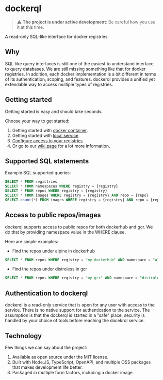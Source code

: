 # dockerql

> :warning: **The project is under active development**: Be careful how you use it at this time.  

A read-only SQL-like interface for docker registries.

## Why

SQL-like query interfaces is still one of the easiest to understand interface to query databases. We are still missing something like that for docker registries. 
In addition, each docker implementation is a bit different in terms of its authentication, scoping, and features. dockerql provides a unified yet extendable way to access multiple types of registries. 

## Getting started

Getting started is easy and should take seconds. 

Choose your way to get started:

1. Getting started with [docker container](https://github.com/simplyCoders/dockerql/wiki/Getting-started-with-Docker-container).
2. Getting started with [local service](https://github.com/simplyCoders/dockerql/wiki/Getting-started-with-local-service).
3. [Configure access to your registries](https://github.com/simplyCoders/dockerql/wiki/Configure-access-to-your-docker-registries).
4. Or go to our [wiki page](https://github.com/simplyCoders/dockerql/wiki) for a lot more information.

## Supported SQL statements

Example SQL supported queries:

~~~sql
SELECT * FROM registries
SELECT * FROM namespaces WHERE registry = {registry}
SELECT * FROM repos WHERE registry = {registry} 
SELECT * FROM images WHERE registry = {registry} AND repo = {repo}
SELECT count(*) FROM images WHERE registry = {registry} AND repo = {repo}
~~~

## Access to public repos/images

dockerql supports access to public repos for both dockerhub and gcr. We do that by providing namespace value in the WHERE clause. 

Here are simple examples:

* Find the repos under alpine in dockerhub
~~~sql
SELECT * FROM repos WHERE registry = "my-dockerhub" AND namespace = "alpine"
~~~

* Find the repos under distroless in gcr
~~~sql
SELECT * FROM repos WHERE registry = "my-gcr" AND namespace = "distroless"
~~~

## Authentication to dockerql

dockerql is a read-only service that is open for any user with access to the service. There is no native support for authentication to the service. 
The assumption is that the dockerql is started in a "safe" place, security is handled by your choice of tools before reaching the docekrql service.  

## Technology

Few things we can say about the project:

1. Available as open source under the MIT license. 
2. Built with Node.JS, TypeScript, OpenAPI, and multiple OSS packages that makes development life better.
3. Packaged in multiple form factors, including a docker image. 
